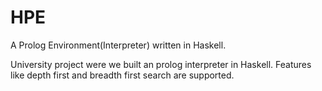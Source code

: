 # HPE
A Prolog Environment(Interpreter) written in Haskell.

University project were we built an prolog interpreter in Haskell.
Features like depth first and breadth first search are supported.
